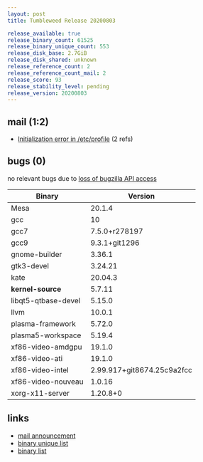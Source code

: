 ```yaml
---
layout: post
title: Tumbleweed Release 20200803

release_available: true
release_binary_count: 61525
release_binary_unique_count: 553
release_disk_base: 2.7GiB
release_disk_shared: unknown
release_reference_count: 2
release_reference_count_mail: 2
release_score: 93
release_stability_level: pending
release_version: 20200803
---
```


## mail (1:2)

- [Initialization error in /etc/profile](https://lists.opensuse.org/opensuse-factory/2020-08/msg00052.html) (2 refs)

## bugs (0)

<!--more-->

no relevant bugs due to [loss of bugzilla API access](https://bugzilla.opensuse.org/show_bug.cgi?id=1157722)

Binary | Version
--- | ---
Mesa | 20.1.4
gcc | 10
gcc7 | 7.5.0+r278197
gcc9 | 9.3.1+git1296
gnome-builder | 3.36.1
gtk3-devel | 3.24.21
kate | 20.04.3
**kernel-source** | 5.7.11
libqt5-qtbase-devel | 5.15.0
llvm | 10.0.1
plasma-framework | 5.72.0
plasma5-workspace | 5.19.4
xf86-video-amdgpu | 19.1.0
xf86-video-ati | 19.1.0
xf86-video-intel | 2.99.917+git8674.25c9a2fcc
xf86-video-nouveau | 1.0.16
xorg-x11-server | 1.20.8+0

## links

- [mail announcement](https://lists.opensuse.org/opensuse-factory/2020-08/msg00051.html)
- [binary unique list](http://download.opensuse.org/history/20200803/rpm.unique.list)
- [binary list](http://download.opensuse.org/history/20200803/rpm.list)
